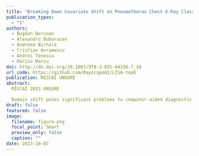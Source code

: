 ```yaml
---
title: "Breaking Down Covariate Shift on Pneumothorax Chest X-Ray Classification"
publication_types:
  - "1"
authors:
  - Bogdan Bercean
  - Alexandru Buburuzan
  - Andreea Birhala
  - Cristian Avramescu
  - Andrei Tenescu
  - Marius Marcu
doi: http://dx.doi.org/10.1007/978-3-031-44336-7_16
url_code: https://github.com/RayscapeAI/LISA-topK
publication: MICCAI UNSURE
abstract: 
  MICCAI 2023 UNSURE

  Domain shift poses significant problems to computer-aided diagnostic (CAD) systems when deployed in clinical scenarios. There’s still no definite fix nor an in-depth understanding of the exact factors driving domain shifts in medical X-rays. Here, we conduct an exploratory study on three covariate shift factors in X-ray classification by controlling for different variables. This is possible by leveraging a homogenously-relabelled mix of public and private X-ray data spanning 23 medical institutions over four continents and 17 classes of pathologies. We show that the acquisition parameter, device manufacturer and geographical shifts degrade out-of-distribution (OOD) F1 by 6%, 3.2% and 3.3%, respectively. Pneumothorax was found to be the most impaired pathology, suffering a mean F1 generalisation gap of 13.3%, despite being one of the most clinically-consequential radiological findings. To this end, we introduced LISA-topK, a multi-label adaptation of Learning Invariant Predictors with Selective Augmentation (LISA), that we showed to narrow down the OOD gap, surpassing other methods consistently. These pragmatic results shed light on some of the elements of OOD generalisation in X-ray classification, which are essential to researching, understanding and deploying CAD systems.
draft: false
featured: false
image:
  filename: figure.png
  focal_point: Smart
  preview_only: false
  caption: ""
date: 2023-10-07
---
```

